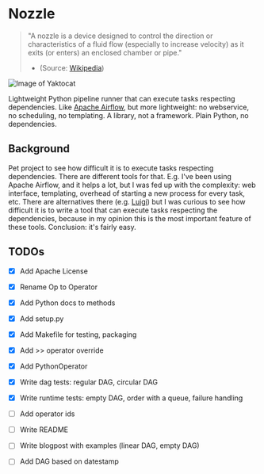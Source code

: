 # Nozzle

> "A nozzle is a device designed to control the direction or characteristics of a fluid flow (especially to increase velocity) as it exits (or enters) an enclosed chamber or pipe."
> - (Source: [Wikipedia](https://en.wikipedia.org/wiki/Nozzle))

![Image of Yaktocat](https://upload.wikimedia.org/wikipedia/commons/1/11/Water_nozzle.jpg)


Lightweight Python pipeline runner that can execute tasks respecting dependencies.
Like [Apache Airflow](https://github.com/apache/airflow), but more lightweight: no webservice, no scheduling, no templating.
A library, not a framework.
Plain Python, no dependencies.

## Background
Pet project to see how difficult it is to execute tasks respecting dependencies.
There are different tools for that. E.g. I've been using Apache Airflow, and it helps a lot,
but I was fed up with the complexity:
web interface, templating, overhead of starting a new process for every task, etc.
There are alternatives there (e.g. [Luigi](https://github.com/spotify/luigi))
but I was curious to see how difficult it is to write a tool that can execute
tasks respecting the dependencies, because in my opinion this is
the most important feature of these tools. Conclusion: it's fairly easy.

## TODOs
- [x] Add Apache License
- [x] Rename Op to Operator
- [x] Add Python docs to methods
- [x] Add setup.py
- [x] Add Makefile for testing, packaging
- [x] Add >> operator override
- [x] Add PythonOperator
- [x] Write dag tests: regular DAG, circular DAG
- [x] Write runtime tests: empty DAG, order with a queue, failure handling
- [ ] Add operator ids
- [ ] Write README
- [ ] Write blogpost with examples (linear DAG, empty DAG)
- [ ] Add DAG based on datestamp

